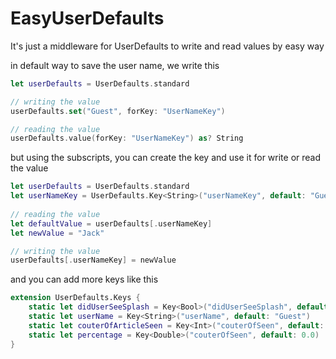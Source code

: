 # EasyUserDefaults
It's just a middleware for UserDefaults to write and read values by easy way

in default way to save the user name, we write this 
```Swift
let userDefaults = UserDefaults.standard

// writing the value
userDefaults.set("Guest", forKey: "UserNameKey")

// reading the value
userDefaults.value(forKey: "UserNameKey") as? String
````

but using the subscripts, you can create the key and use it for write or read the value
````Swift
let userDefaults = UserDefaults.standard
let userNameKey = UserDefaults.Key<String>("userNameKey", default: "Guest")
	
// reading the value 
let defaultValue = userDefaults[.userNameKey]
let newValue = "Jack"

// writing the value
userDefaults[.userNameKey] = newValue

````

and you can add more keys like this
```Swift
extension UserDefaults.Keys {   
    static let didUserSeeSplash = Key<Bool>("didUserSeeSplash", default: false)
    static let userName = Key<String>("userName", default: "Guest")
    static let couterOfArticleSeen = Key<Int>("couterOfSeen", default: 0)
    static let percentage = Key<Double>("couterOfSeen", default: 0.0)
}

````
